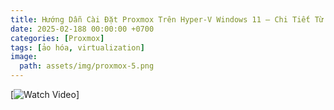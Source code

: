 ```yaml
---
title: Hướng Dẫn Cài Đặt Proxmox Trên Hyper-V Windows 11 – Chi Tiết Từ A đến Z
date: 2025-02-188 00:00:00 +0700
categories: [Proxmox]
tags: [ảo hóa, virtualization]    
image:
  path: assets/img/proxmox-5.png
---
```


[![Watch Video](https://www.youtube.com/watch?v=vOwVoIxjCw4)]

